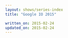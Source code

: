 ```yaml
---
layout: shows/series-index
title: "Google IO 2015"

written_on: 2015-02-24
updated_on: 2015-02-24
---
```

